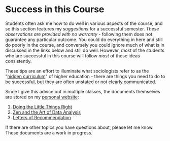 # Success in this Course

Students often ask me how to do well in various aspects of the course, and so this section features my *suggestions* for a successful semester. *These observations are provided with no warranty* - following them does not guarantee any particular outcome. You could do everything in here and still do poorly in the course, and conversely you could ignore much of what is in discussed in the links below and still do well. However, *most* of the students who are successful in this course will follow *most* of these ideas consistently.

These tips are an effort to illuminate what sociologists refer to as the "[hidden curriculum](https://books.google.com/books?hl=en&lr=&id=5r-TAgAAQBAJ&oi=fnd&pg=PP1&dq=hidden+curriculum#v=onepage&q=hidden%20curriculum&f=false)" of higher education - there are things you need to do to be successful, but they are often unstated or not clearly communicated.

Since I give this advice out in multiple classes, the documents themselves are stored on my [personal website](https://chris-prener.github.io):

1. [Doing the Little Things Right](https://chris-prener.github.io/resources/little-things/)
2. [Zen and the Art of Data Analysis](https://chris-prener.github.io/resources/zen/)
4. [Letters of Recommendation](https://chris-prener.github.io/resources/letters/) 

If there are other topics you have questions about, please let me know. These documents are a work in progress.
